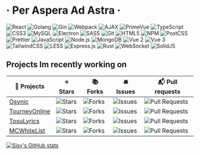 # · Per Aspera Ad Astra ·

![React](https://img.shields.io/badge/-React-45b8d8?style=flat-square&logo=react&logoColor=white)
![Golang](https://img.shields.io/badge/-Golang-00ADD8?style=flat-square&logo=go&logoColor=white)
![Gin](https://img.shields.io/badge/-Gin-45b8d8?style=flat-square&logo=go&logoColor=white)
![Webpack](https://img.shields.io/badge/-Webpack-00ADD8?style=flat-square&logo=webpack&logoColor=white)
![AJAX](https://img.shields.io/badge/-AJAX-42A5F5?style=flat-square&logo=javascript&logoColor=white)
![PrimeVue](https://img.shields.io/badge/-PrimeVue-007ACC?style=flat-square&logo=primevue&logoColor=white)
![TypeScript](https://img.shields.io/badge/-TypeScript-1a73e8?style=flat-square&logo=typescript&logoColor=white)
![CSS3](https://img.shields.io/badge/-CSS3-5849BE?style=flat-square&logo=css3&logoColor=white)
![MySQL](https://img.shields.io/badge/-MySQL-311C87?style=flat-square&logo=mysql&logoColor=white)
![Electron](https://img.shields.io/badge/-Electron-430098?style=flat-square&logo=electron&logoColor=white)
![SASS](https://img.shields.io/badge/-SASS-764ABC?style=flat-square&logo=sass&logoColor=white)
![Git](https://img.shields.io/badge/-Git-B7178C?style=flat-square&logo=git&logoColor=white)
![HTML5](https://img.shields.io/badge/-HTML5-CC6699?style=flat-square&logo=html5&logoColor=white)
![NPM](https://img.shields.io/badge/-NPM-F05032?style=flat-square&logo=npm&logoColor=white)
![PostCSS](https://img.shields.io/badge/-PostCSS-E34F26?style=flat-square&logo=postcss&logoColor=white)
![Prettier](https://img.shields.io/badge/-Prettier-CB3837?style=flat-square&logo=prettier&logoColor=white)
![JavaScript](https://img.shields.io/badge/-JavaScript-DD3A0A?style=flat-square&logo=javascript&logoColor=white)
![Node.js](https://img.shields.io/badge/-Nodejs-F7B93E?style=flat-square&logo=Node.js&logoColor=white)
![MongoDB](https://img.shields.io/badge/-MongoDB-F7DF1E?style=flat-square&logo=mongodb&logoColor=white)
![Vue 2](https://img.shields.io/badge/-Vue-43853d?style=flat-square&logo=vue.js&logoColor=white)
![Vue 3](https://img.shields.io/badge/-Vue3-47A248?style=flat-square&logo=vue.js&logoColor=white)
![TailwindCSS](https://img.shields.io/badge/-TailwindCSS-4FC08D?style=flat-square&logo=tailwind-css&logoColor=white)
![LESS](https://img.shields.io/badge/-LESS-42b883?style=flat-square&logo=less&logoColor=white)
![Express.js](https://img.shields.io/badge/-Express.js-38B2AC?style=flat-square&logo=express&logoColor=white)
![Rust](https://img.shields.io/badge/-Rust-1D365D?style=flat-square&logo=rust&logoColor=white)
![WebSocket](https://img.shields.io/badge/-WebSocket-010101?style=flat-square&logo=socket.io&logoColor=white)
![SolidJS](https://img.shields.io/badge/-Solid-010101?style=flat-square&logo=solid&logoColor=white)


## Projects Im recently working on

| 🎁 Projects | ⭐ Stars | 📚 Forks | 🛎 Issues | 📬 Pull requests |
|-------------|----------|----------|-----------|-----------------|
| [Osynic](https://github.com/SisypheOvO/Osynic) | ![Stars](https://img.shields.io/github/stars/SisypheOvO/Osynic?style=flat-square&labelColor=343b41) | ![Forks](https://img.shields.io/github/forks/SisypheOvO/Osynic?style=flat-square&labelColor=343b41) | ![Issues](https://img.shields.io/github/issues/SisypheOvO/Osynic?style=flat-square&labelColor=343b41) | ![Pull Requests](https://img.shields.io/github/issues-pr/SisypheOvO/Osynic?style=flat-square&labelColor=343b41) |
| [TourneyOnline](https://github.com/SIyuyuko/osu-tourney-online) | ![Stars](https://img.shields.io/github/stars/SIyuyuko/osu-tourney-online?style=flat-square&labelColor=343b41) | ![Forks](https://img.shields.io/github/forks/SIyuyuko/osu-tourney-online?style=flat-square&labelColor=343b41) | ![Issues](https://img.shields.io/github/issues/SIyuyuko/osu-tourney-online?style=flat-square&labelColor=343b41) | ![Pull Requests](https://img.shields.io/github/issues-pr/SIyuyuko/osu-tourney-online?style=flat-square&labelColor=343b41) |
| [TosuLyrics](https://github.com/HollisMeynell/tosu-lyrics) | ![Stars](https://img.shields.io/github/stars/HollisMeynell/tosu-lyrics?style=flat-square&labelColor=343b41) | ![Forks](https://img.shields.io/github/forks/HollisMeynell/tosu-lyrics?style=flat-square&labelColor=343b41) | ![Issues](https://img.shields.io/github/issues/HollisMeynell/tosu-lyrics?style=flat-square&labelColor=343b41) | ![Pull Requests](https://img.shields.io/github/issues-pr/HollisMeynell/tosu-lyrics?style=flat-square&labelColor=343b41) |
| [MCWhiteList](https://github.com/MoonWX/vue-mcwhitelist) | ![Stars](https://img.shields.io/github/stars/MoonWX/vue-mcwhitelist?style=flat-square&labelColor=343b41) | ![Forks](https://img.shields.io/github/forks/MoonWX/vue-mcwhitelist?style=flat-square&labelColor=343b41) | ![Issues](https://img.shields.io/github/issues/MoonWX/vue-mcwhitelist?style=flat-square&labelColor=343b41) | ![Pull Requests](https://img.shields.io/github/issues-pr/MoonWX/vue-mcwhitelist?style=flat-square&labelColor=343b41) |


[![Sisy's GitHub stats](https://github-readme-stats.vercel.app/api?username=SisypheOvO&show_icons=true&theme=calm_pink)](https://github.com/anuraghazra/github-readme-stats)
